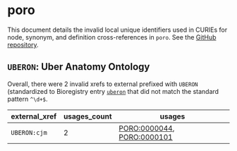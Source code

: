 # poro

This document details the invalid local unique identifiers used in CURIEs
for node, synonym, and definition cross-references in `poro`. See the [GitHub repository](https://github.com/obophenotype/porifera-ontology).


## `UBERON`: Uber Anatomy Ontology

Overall, there were 2 invalid
xrefs to external prefixed with `UBERON` (standardized to Bioregistry
entry [`uberon`]((https://bioregistry.io/uberon)) that
did not match the standard pattern `^\d+$`.

| external_xref   |   usages_count | usages                                                                                                   |
|-----------------|----------------|----------------------------------------------------------------------------------------------------------|
| `UBERON:cjm`    |              2 | [PORO:0000044](https://bioregistry.io/PORO:0000044), [PORO:0000101](https://bioregistry.io/PORO:0000101) |

